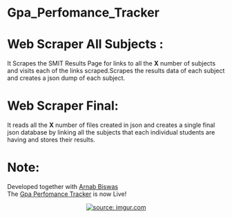 # Gpa_Perfomance_Tracker
# Web Scraper All Subjects : 
  It Scrapes the SMIT Results Page for links to all the **X** number of subjects 
  and visits each of the links scraped.Scrapes the results data of each subject and creates a 
  json dump of each subject.
# Web Scraper Final:
  It reads all the **X** number of files created in json and creates a single final json database by linking all the subjects that each       individual students are having and stores their results.
# Note:
  Developed together with [Arnab Biswas](https://github.com/ArnabBiswas2303)</br>
  The [Gpa Perfomance Tracker](http://www.smittracker.com) is now Live!</br>
  <center>
<a href="https://imgur.com/JByKzfV"><img src="https://i.imgur.com/JByKzfV.png" title="source: imgur.com" /></a></center>
